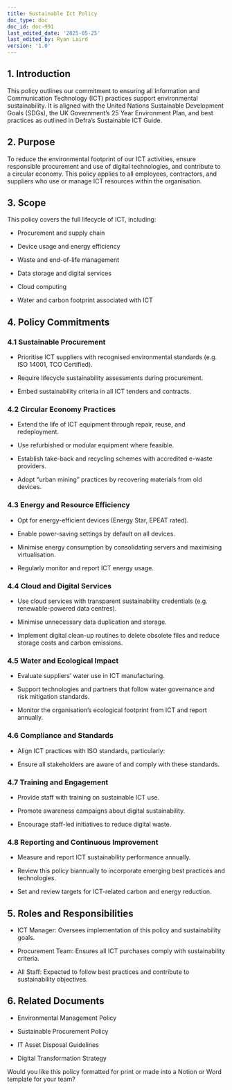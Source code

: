 ```yaml
---
title: Sustainable Ict Policy
doc_type: doc
doc_id: doc-991
last_edited_date: '2025-05-25'
last_edited_by: Ryan Laird
version: '1.0'
---
```


<!-- Unsupported block type: table_of_contents -->

## 1. Introduction

This policy outlines our commitment to ensuring all Information and Communication Technology (ICT) practices support environmental sustainability. It is aligned with the United Nations Sustainable Development Goals (SDGs), the UK Government’s 25 Year Environment Plan, and best practices as outlined in Defra’s Sustainable ICT Guide.

## 2. Purpose

To reduce the environmental footprint of our ICT activities, ensure responsible procurement and use of digital technologies, and contribute to a circular economy. This policy applies to all employees, contractors, and suppliers who use or manage ICT resources within the organisation.

## 3. Scope

This policy covers the full lifecycle of ICT, including:

- Procurement and supply chain

- Device usage and energy efficiency

- Waste and end-of-life management

- Data storage and digital services

- Cloud computing

- Water and carbon footprint associated with ICT

## 4. Policy Commitments

### 4.1 Sustainable Procurement

- Prioritise ICT suppliers with recognised environmental standards (e.g. ISO 14001, TCO Certified).

- Require lifecycle sustainability assessments during procurement.

- Embed sustainability criteria in all ICT tenders and contracts.

### 4.2 Circular Economy Practices

- Extend the life of ICT equipment through repair, reuse, and redeployment.

- Use refurbished or modular equipment where feasible.

- Establish take-back and recycling schemes with accredited e-waste providers.

- Adopt “urban mining” practices by recovering materials from old devices.

### 4.3 Energy and Resource Efficiency

- Opt for energy-efficient devices (Energy Star, EPEAT rated).

- Enable power-saving settings by default on all devices.

- Minimise energy consumption by consolidating servers and maximising virtualisation.

- Regularly monitor and report ICT energy usage.

### 4.4 Cloud and Digital Services

- Use cloud services with transparent sustainability credentials (e.g. renewable-powered data centres).

- Minimise unnecessary data duplication and storage.

- Implement digital clean-up routines to delete obsolete files and reduce storage costs and carbon emissions.

### 4.5 Water and Ecological Impact

- Evaluate suppliers’ water use in ICT manufacturing.

- Support technologies and partners that follow water governance and risk mitigation standards.

- Monitor the organisation’s ecological footprint from ICT and report annually.

### 4.6 Compliance and Standards

- Align ICT practices with ISO standards, particularly:

- Ensure all stakeholders are aware of and comply with these standards.

### 4.7 Training and Engagement

- Provide staff with training on sustainable ICT use.

- Promote awareness campaigns about digital sustainability.

- Encourage staff-led initiatives to reduce digital waste.

### 4.8 Reporting and Continuous Improvement

- Measure and report ICT sustainability performance annually.

- Review this policy biannually to incorporate emerging best practices and technologies.

- Set and review targets for ICT-related carbon and energy reduction.

## 5. Roles and Responsibilities

- ICT Manager: Oversees implementation of this policy and sustainability goals.

- Procurement Team: Ensures all ICT purchases comply with sustainability criteria.

- All Staff: Expected to follow best practices and contribute to sustainability objectives.

## 6. Related Documents

- Environmental Management Policy

- Sustainable Procurement Policy

- IT Asset Disposal Guidelines

- Digital Transformation Strategy

<!-- Unsupported block type: divider -->

Would you like this policy formatted for print or made into a Notion or Word template for your team?
